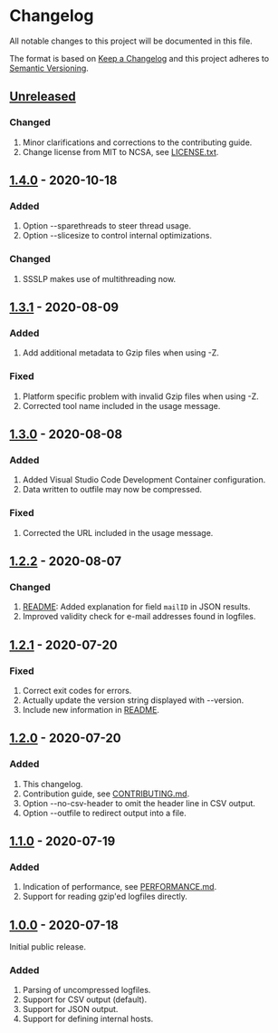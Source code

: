# Changelog

All notable changes to this project will be documented in this file.

The format is based on [Keep a Changelog](https://keepachangelog.com/en/1.1.0/) and this project adheres to [Semantic Versioning](https://semver.org/spec/v2.0.0.html).

## [Unreleased]

### Changed

1. Minor clarifications and corrections to the contributing guide.
1. Change license from MIT to NCSA, see [LICENSE.txt](LICENSE.txt).

## [1.4.0] - 2020-10-18

### Added

1. Option --sparethreads to steer thread usage.
1. Option --slicesize to control internal optimizations.

### Changed

1. SSSLP makes use of multithreading now.

## [1.3.1] - 2020-08-09

### Added

1. Add additional metadata to Gzip files when using -Z.

### Fixed

1. Platform specific problem with invalid Gzip files when using -Z.
1. Corrected tool name included in the usage message.

## [1.3.0] - 2020-08-08

### Added

1. Added Visual Studio Code Development Container configuration.
1. Data written to outfile may now be compressed.

### Fixed

1. Corrected the URL included in the usage message.

## [1.2.2] - 2020-08-07

### Changed

1. [README]: Added explanation for field `mailID` in JSON results.
1. Improved validity check for e-mail addresses found in logfiles.

## [1.2.1] - 2020-07-20

### Fixed

1. Correct exit codes for errors.
1. Actually update the version string displayed with --version.
1. Include new information in [README].

## [1.2.0] - 2020-07-20

### Added

1. This changelog.
1. Contribution guide, see [CONTRIBUTING.md](CONTRIBUTING.md).
1. Option --no-csv-header to omit the header line in CSV output.
1. Option --outfile to redirect output into a file.

## [1.1.0] - 2020-07-19

### Added

1. Indication of performance, see [PERFORMANCE.md](PERFORMANCE.md).
1. Support for reading gzip'ed logfiles directly.

## [1.0.0] - 2020-07-18

Initial public release.

### Added

1. Parsing of uncompressed logfiles.
1. Support for CSV output (default).
1. Support for JSON output.
1. Support for defining internal hosts.

[Unreleased]: https://gitlab.com/rbrt-weiler/sophos-sg-smtp-logparser/-/compare/v1.4.0...master
[1.4.0]: https://gitlab.com/rbrt-weiler/sophos-sg-smtp-logparser/-/compare/v1.3.1...v1.4.0
[1.3.1]: https://gitlab.com/rbrt-weiler/sophos-sg-smtp-logparser/-/compare/v1.3.0...v1.3.1
[1.3.0]: https://gitlab.com/rbrt-weiler/sophos-sg-smtp-logparser/-/compare/v1.2.2...v1.3.0
[1.2.2]: https://gitlab.com/rbrt-weiler/sophos-sg-smtp-logparser/-/compare/v1.2.1...v1.2.2
[1.2.1]: https://gitlab.com/rbrt-weiler/sophos-sg-smtp-logparser/-/compare/v1.2.0...v1.2.1
[1.2.0]: https://gitlab.com/rbrt-weiler/sophos-sg-smtp-logparser/-/compare/v1.1.0...v1.2.0
[1.1.0]: https://gitlab.com/rbrt-weiler/sophos-sg-smtp-logparser/-/compare/v1.0.0...v1.1.0
[1.0.0]: https://gitlab.com/rbrt-weiler/sophos-sg-smtp-logparser/-/tree/v1.0.0
[README]: README.md
